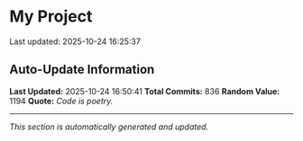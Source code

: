 # My Project


Last updated: 2025-10-24 16:25:37











































































































































































































































































































































































































































































































































































































































































































































































































































































































































































































































































































































































































































































## Auto-Update Information

**Last Updated:** 2025-10-24 16:50:41
**Total Commits:** 836
**Random Value:** 1194
**Quote:** _Code is poetry._

---
_This section is automatically generated and updated._